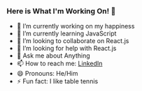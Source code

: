 ### Here is What I'm Working On! 👋

- 🔭 I’m currently working on my happiness
- 🌱 I’m currently learning JavaScript
- 👯 I’m looking to collaborate on React.js
- 🤔 I’m looking for help with React.js
- 💬 Ask me about Anything
- 📫 How to reach me: [LinkedIn](https://www.linkedin.com/in/tonu-sebastian-831a09145/)
- 😄 Pronouns: He/Him
- ⚡ Fun fact: I like table tennis

